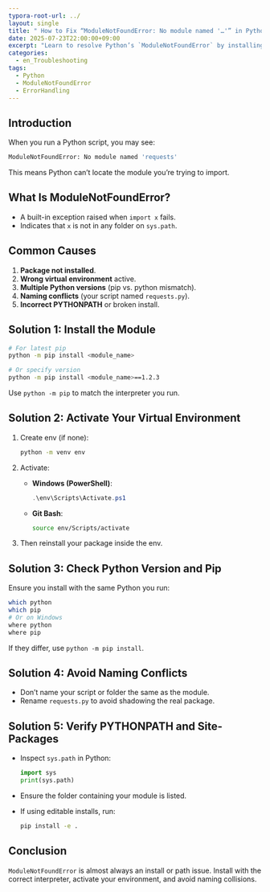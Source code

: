 ```yaml
---
typora-root-url: ../
layout: single
title: " How to Fix “ModuleNotFoundError: No module named '…'” in Python"
date: 2025-07-23T22:00:00+09:00
excerpt: "Learn to resolve Python’s `ModuleNotFoundError` by installing the correct package, activating the right environment, and checking your import paths."
categories:
  - en_Troubleshooting
tags:
  - Python
  - ModuleNotFoundError
  - ErrorHandling
---
```


## Introduction

When you run a Python script, you may see:

```bash
ModuleNotFoundError: No module named 'requests'
```

This means Python can’t locate the module you’re trying to import.

## What Is ModuleNotFoundError?

* A built-in exception raised when `import x` fails.
* Indicates that `x` is not in any folder on `sys.path`.

## Common Causes

1. **Package not installed**.
2. **Wrong virtual environment** active.
3. **Multiple Python versions** (pip vs. python mismatch).
4. **Naming conflicts** (your script named `requests.py`).
5. **Incorrect PYTHONPATH** or broken install.

## Solution 1: Install the Module

```bash
# For latest pip
python -m pip install <module_name>

# Or specify version
python -m pip install <module_name>==1.2.3
```

Use `python -m pip` to match the interpreter you run.

## Solution 2: Activate Your Virtual Environment

1. Create env (if none):

   ```bash
   python -m venv env
   ```
2. Activate:

   * **Windows (PowerShell)**:

     ```powershell
     .\env\Scripts\Activate.ps1
     ```
   * **Git Bash**:

     ```bash
     source env/Scripts/activate
     ```
3. Then reinstall your package inside the env.

## Solution 3: Check Python Version and Pip

Ensure you install with the same Python you run:

```bash
which python
which pip
# Or on Windows
where python
where pip
```

If they differ, use `python -m pip install`.

## Solution 4: Avoid Naming Conflicts

* Don’t name your script or folder the same as the module.
* Rename `requests.py` to avoid shadowing the real package.

## Solution 5: Verify PYTHONPATH and Site-Packages

* Inspect `sys.path` in Python:

  ```python
  import sys
  print(sys.path)
  ```
* Ensure the folder containing your module is listed.
* If using editable installs, run:

  ```bash
  pip install -e .
  ```

## Conclusion

`ModuleNotFoundError` is almost always an install or path issue.
Install with the correct interpreter, activate your environment, and avoid naming collisions.


